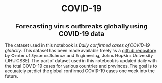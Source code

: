 # <div align="center">**COVID-19**</div>
## <div align="center">Forecasting virus outbreaks globally using COVID-19 data</div>

The dataset used in this notebook is _Daily confirmed cases of COVID-19 globally_. This dataset has been made available freely as a [github repository](https://github.com/CSSEGISandData/COVID-19) by Center of Systems Science and Engineering, Johns Hopkins University (JHU CSSE). The part of dataset used in this notebook is updated daily with the total COVID-19 cases for various countries and provinces. The goal is to accurately predict the global confirmed COVID-19 cases one week into the future.
